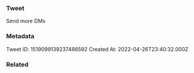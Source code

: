 ### Tweet
Send more DMs

### Metadata
Tweet ID: 1519099139237486592
Created At: 2022-04-26T23:40:32.000Z

### Related

